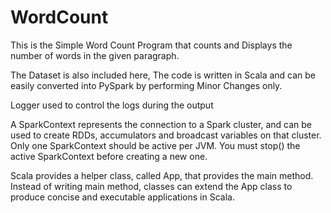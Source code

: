 # WordCount
This is the Simple Word Count Program that counts and Displays the number of words in the given paragraph.

The Dataset is also included here, The code is written in Scala and can be easily converted into PySpark by performing Minor Changes only.

Logger used to control the logs during the output

A SparkContext represents the connection to a Spark cluster, and can be used to create RDDs, accumulators and broadcast variables on that cluster. Only one SparkContext should be active per JVM. You must stop() the active SparkContext before creating a new one.

Scala provides a helper class, called App, that provides the main method. Instead of writing main method, classes can extend the App class to produce concise and executable applications in Scala.

